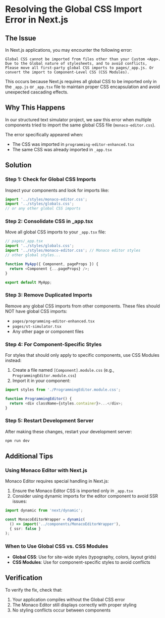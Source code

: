 # Resolving the Global CSS Import Error in Next.js

## The Issue

In Next.js applications, you may encounter the following error:

```
Global CSS cannot be imported from files other than your Custom <App>. Due to the Global nature of stylesheets, and to avoid conflicts, Please move all first-party global CSS imports to pages/_app.js. Or convert the import to Component-Level CSS (CSS Modules).
```

This occurs because Next.js requires all global CSS to be imported only in the `_app.js` or `_app.tsx` file to maintain proper CSS encapsulation and avoid unexpected cascading effects.

## Why This Happens

In our structured text simulator project, we saw this error when multiple components tried to import the same global CSS file (`monaco-editor.css`). 

The error specifically appeared when:
- The CSS was imported in `programming-editor-enhanced.tsx`
- The same CSS was already imported in `_app.tsx`

## Solution

### Step 1: Check for Global CSS Imports

Inspect your components and look for imports like:

```typescript
import '../styles/monaco-editor.css';
import '../styles/globals.css';
// or any other global CSS imports
```

### Step 2: Consolidate CSS in _app.tsx

Move all global CSS imports to your `_app.tsx` file:

```typescript
// pages/_app.tsx
import '../styles/globals.css';
import '../styles/monaco-editor.css'; // Monaco editor styles
// other global styles...

function MyApp({ Component, pageProps }) {
  return <Component {...pageProps} />;
}

export default MyApp;
```

### Step 3: Remove Duplicated Imports

Remove any global CSS imports from other components. These files should NOT have global CSS imports:
- `pages/programming-editor-enhanced.tsx`
- `pages/st-simulator.tsx`
- Any other page or component files

### Step 4: For Component-Specific Styles

For styles that should only apply to specific components, use CSS Modules instead:

1. Create a file named `[Component].module.css` (e.g., `ProgrammingEditor.module.css`)
2. Import it in your component:

```typescript
import styles from './ProgrammingEditor.module.css';

function ProgrammingEditor() {
  return <div className={styles.container}>...</div>;
}
```

### Step 5: Restart Development Server

After making these changes, restart your development server:

```bash
npm run dev
```

## Additional Tips

### Using Monaco Editor with Next.js

Monaco Editor requires special handling in Next.js:

1. Ensure the Monaco Editor CSS is imported only in `_app.tsx`
2. Consider using dynamic imports for the editor component to avoid SSR issues:

```typescript
import dynamic from 'next/dynamic';

const MonacoEditorWrapper = dynamic(
  () => import('../components/MonacoEditorWrapper'),
  { ssr: false }
);
```

### When to Use Global CSS vs. CSS Modules

- **Global CSS**: Use for site-wide styles (typography, colors, layout grids)
- **CSS Modules**: Use for component-specific styles to avoid conflicts

## Verification

To verify the fix, check that:
1. Your application compiles without the Global CSS error
2. The Monaco Editor still displays correctly with proper styling
3. No styling conflicts occur between components